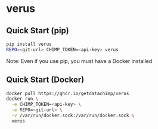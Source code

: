 verus
================

<!-- WARNING: THIS FILE WAS AUTOGENERATED! DO NOT EDIT! -->

## Quick Start (pip)

``` sh
pip install verus
REPO=<git-url> CHIMP_TOKEN=<api-key> verus
```

Note: Even if you use pip, you must have a Docker installed

## Quick Start (Docker)

``` sh
docker pull https://ghcr.io/getdatachimp/verus
docker run \
  -e CHIMP_TOKEN=<api-key> \
  -e REPO=<git-url> \
  -v /var/run/docker.sock:/var/run/docker.sock \
  verus
```

``` sh
```
